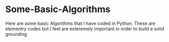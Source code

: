 # Some-Basic-Algorithms

Here are some basic Algorithms that I have coded in Python. These are elementry codes but I feel are exteremely important in order to build
a solid grounding
